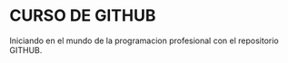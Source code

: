 # CURSO DE GITHUB
Iniciando en el mundo de la programacion profesional con el repositorio GITHUB.



